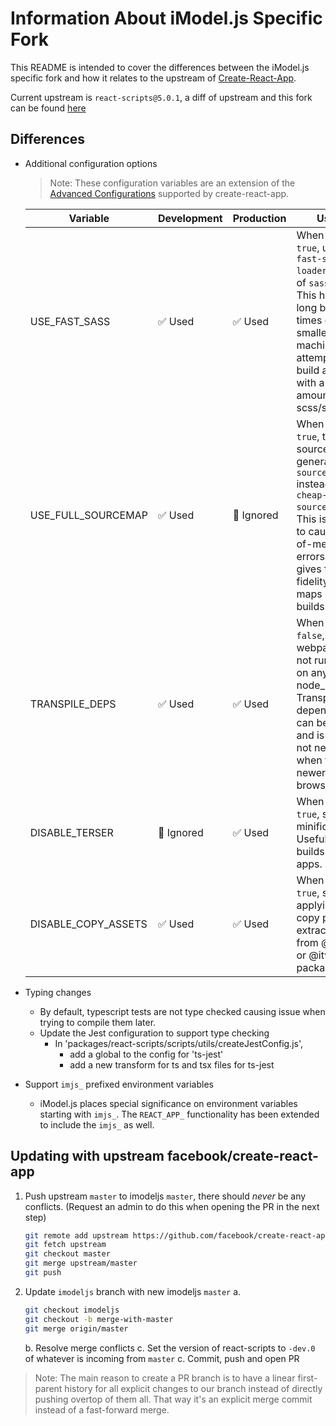 # Information About iModel.js Specific Fork

This README is intended to cover the differences between the iModel.js specific fork and how it relates to the upstream of [Create-React-App](https://github.com/facebook/create-react-app).

Current upstream is `react-scripts@5.0.1`, a diff of upstream and this fork can be found [here](https://github.com/imodeljs/create-react-app/compare/master...imodeljs)

## Differences

- Additional configuration options

  > Note: These configuration variables are an extension of the [Advanced Configurations](https://create-react-app.dev/docs/advanced-configuration) supported by create-react-app.

  | Variable                | Development | Production | Usage                                                                                                                                                                                                |
  | ----------------------- | ----------- | ---------- | ---------------------------------------------------------------------------------------------------------------------------------------------------------------------------------------------------- |
  | USE_FAST_SASS           | ✅ Used     | ✅ Used    | When set to `true`, use the `fast-sass-loader` instead of `sass-loader`. This helps with long build times on smaller machines attempting to build an app with a large amount of scss/sass files.         |
  | USE_FULL_SOURCEMAP      | ✅ Used     | 🚫 Ignored | When set to `true`, the sourcemaps generated use `source-map` instead of `cheap-module-source-map`. This is known to cause out-of-memory errors but gives full fidelity source maps in debug builds. |
  | TRANSPILE_DEPS          | ✅ Used     | ✅ Used    | When set to `false`, webpack will not run babel on anything in node_modules. Transpiling dependencies can be costly, and is often not necessary when targeting newer browsers. |
  | DISABLE_TERSER          | 🚫 Ignored  | ✅ Used    | When set to `true`, skips all minification. Useful for PR builds and test apps. |
  | DISABLE_COPY_ASSETS     | ✅ Used     | ✅ Used    | When set to `true`, skips applying the copy plugin to extract assets from @bentley or @itwinjs packages. |

- Typing changes

  - By default, typescript tests are not type checked causing issue when trying to compile them later.
  - Update the Jest configuration to support type checking
    - In 'packages/react-scripts/scripts/utils/createJestConfig.js',
      - add a global to the config for 'ts-jest'
      - add a new transform for ts and tsx files for ts-jest

- Support `imjs_` prefixed environment variables
  - iModel.js places special significance on environment variables starting with `imjs_`. The `REACT_APP_` functionality has been extended to include the `imjs_` as well.

## Updating with upstream facebook/create-react-app

1. Push upstream `master` to imodeljs `master`, there should _never_ be any conflicts. (Request an admin to do this when opening the PR in the next step)
   ```sh
   git remote add upstream https://github.com/facebook/create-react-app.git
   git fetch upstream
   git checkout master
   git merge upstream/master
   git push
   ```
1. Update `imodeljs` branch with new imodeljs `master`
   a.
   ```sh
   git checkout imodeljs
   git checkout -b merge-with-master
   git merge origin/master
   ```
   b. Resolve merge conflicts
   c. Set the version of react-scripts to `-dev.0` of whatever is incoming from `master`
   c. Commit, push and open PR

> Note: The main reason to create a PR branch is to have a linear first-parent history for all explicit changes to our branch instead of directly pushing overtop of them all. That way it's an explicit merge commit instead of a fast-forward merge.
